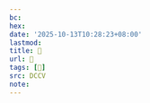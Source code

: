 ```yaml
---
bc:
hex:
date: '2025-10-13T10:28:23+08:00'
lastmod:
title: 􅒃
url: 􅒃
tags: [𩮙]
src: DCCV
note:
---
```


